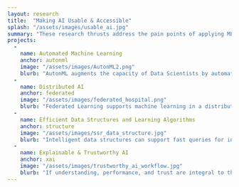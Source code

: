 ```yaml
---
layout: research
title:  "Making AI Usable & Accessible"
splash: "/assets/images/usable_ai.jpg"
summary: "These research thrusts address the pain points of applying ML in practice.  AI research that is informed by constant exposure to real-world, domain-specific constraints including resource limits, privacy considerations, and user trust & understanding." 
projects:
  - 
    name: Automated Machine Learning
    anchor: autonml
    image: "/assets/images/AutonML2.png"
    blurb: "AutonML augments the capacity of Data Scientists by automating searches for plausible modeling process designs. It can help address shortages of qualified personnel and boost productivity of current staff by automatically learning what is learnable from data. Increasingly, state-of-the-art AI systems require infrastructure which makes their application limited to organizations with vast amounts of resources.  Auton Lab works to make these data-hungry learning paradigms more efficient so that our models may be applied to contexts where abundance of data is not easily obtained, allowing those who would otherwise be left behind to unlock the promise of AI in their critical contexts.  Auton Lab also works to automate much for the process of cleaning data, discovering learnable parameters, training models, and tuning hyperparameters.  Such work reduces the need for experienced data scientists to be involved in the model development process, and gives more agency to people who want to use AI in effective ways."
  -
    name: Distributed AI
    anchor: federated
    image: "/assets/images/federated_hospital.png"
    blurb: "Federated Learning supports machine learning in a distributed manner, by learning on local data and updating global model parameters. Federated Learning is particularly applicable in cases where local datasets either have ownership and privacy considerations or the sheer amount of data is not supportive of centralized model learning. Distribution of compute resources to where the data resides also allows local models to learn idiosyncratic structure from each locality, complementing the structure that emerges in the global model."
  -
    name: Efficient Data Structures and Learning Algorithms
    anchor: structure
    image: "/assets/images/ssr_data_structure.jpg"
    blurb: "Intelligent data structures can support fast queries for information that may otherwise take a long time to compute, such as temporal scans and robustness guarantees. Reducing the resource cost of deep learning algorithms through efficient sampling and by replacing internal network structure with more light-weight alternatives, such as fuzzy decision trees. Adaptive resolution temporal scans to answer user queries. Disjunctive anomaly detection."
  -
    name: Explainable & Trustworthy AI
    anchor: xai
    image: "/assets/images/trustworthy_ai_workflow.jpg"
    blurb: "If understanding, performance, and trust are integral to the adoption of AI in new, mission-critical fields, a model's inability to rationalize its behavior is rate-limiting. If users cannot supervise AI systems, there is a non-trivial chance that AI will inflict otherwise easily preventable harm to humans. Auton Lab develops a variety of tools which are intended to give the developers of AI systems a better understanding of what their models actually learn.  In developing AI systems for subject matter experts (SMEs), it is important to demonstrate that AI learns a policy that resonates with human decision making in easy-to-adjudiate cases.  Proving that AI has learned 'common sense' patterns in data requires that our systems be both explainable and interrogable. Common sense properties of AI systems may include algorithmic fairness in applications that deal with human data. Auton Lab develops methods for determining whether a trained model exhibits unfair bias, which not only informs decision making at model deployment, but also in a streaming manner as deployed models make new predictions."
---
```


<!-- Notes

Documentation available at: [https://cmu-ta2.readthedocs.io/en/master/index.html](https://cmu-ta2.readthedocs.io/en/master/index.html)
-->


  
